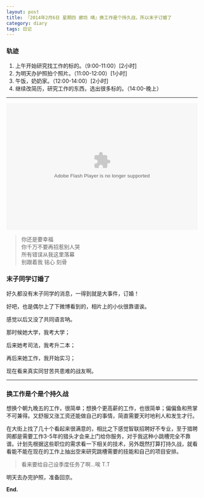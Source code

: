 ```yaml
---
layout: post
title: 『2014年2月6日 星期四 廊坊 晴』换工作是个持久战，所以末子订婚了
category: diary
tags: 日记
---
```

### **轨迹**
1. 上午开始研究找工作的标的。（9:00-11:00）[2小时]
2. 为明天办护照拍个照片。（11:00-12:00）[1小时]
3. 午饭，奶奶家。（12:00-14:00）[2小时]
4. 继续改简历，研究工作的东西，选出很多标的。（14:00-晚上）

- - -
<div>
	<embed src="http://player.yinyuetai.com/video/player/344311/v_0.swf" quality="high" width="100%" height="334" align="middle"  allowScriptAccess="sameDomain" allowfullscreen="true" type="application/x-shockwave-flash"></embed>
</div>

>你还是要幸福  
>你千万不要再招惹别人哭  
>所有错误从我这里落幕  
>别跟着我 铭心 刻骨

### **末子同学订婚了**

好久都没有末子同学的消息，一得到就是大事件，订婚！

好吧，也是偶尔上了下微博看到的，相片上的小伙很靠谱诶。

感觉以后又没了共同语言呐。

那时候她大学，我考大学；

后来她考司法，我考升二本；

再后来她工作，我开始实习；

现在看来真实同甘苦共患难的战友啊。

- - -

### **换工作是个是个持久战**

想换个朝九晚五的工作，很简单；想换个更高薪的工作，也很简单；偏偏鱼和熊掌不可兼得。又舒服又涨工资还能做自己的事情，简直需要天时地利人和发生才行。

在大街上找了几十个看起来很满意的，相比之下感觉智联招聘好不专业，至于猎聘网都是需要工作3-5年的猎头才会来上门给你服务，对于我这种小跳槽完全不靠谱。计划先根据这些职位的需求看一下相关的技术，另外既然打算打持久战，就看看能不能在现在的工作上抽出空来研究跳槽需要的技能和自己的项目安排。

>看来要给自己设季度任务了啊...唉 T.T

明天去办完护照，准备回京。

**End.**